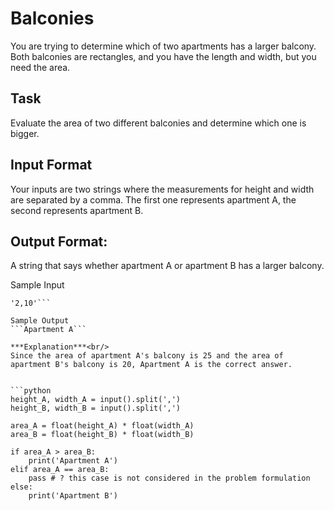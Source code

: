 # Balconies

You are trying to determine which of two apartments has a larger balcony. Both balconies are rectangles, and you have the length and width, but you need the area.

## Task 
Evaluate the area of two different balconies and determine which one is bigger.

## Input Format 
Your inputs are two strings where the measurements for height and width are separated by a comma. The first one represents apartment A, the second represents apartment B.

## Output Format: 
A string that says whether apartment A or apartment B has a larger balcony.

Sample Input 
```'5,5'
'2,10'```

Sample Output 
```Apartment A```

***Explanation***<br/> 
Since the area of apartment A's balcony is 25 and the area of apartment B's balcony is 20, Apartment A is the correct answer.


```python
height_A, width_A = input().split(',')
height_B, width_B = input().split(',')

area_A = float(height_A) * float(width_A)
area_B = float(height_B) * float(width_B)

if area_A > area_B: 
    print('Apartment A')
elif area_A == area_B:
    pass # ? this case is not considered in the problem formulation
else:
    print('Apartment B')
```
